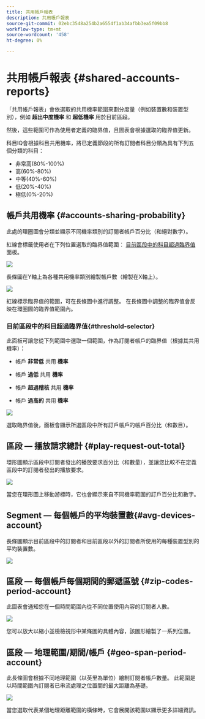```yaml
---
title: 共用帳戶報表
description: 共用帳戶報表
source-git-commit: 02ebc3548a254b2a6554f1ab34afbb3ea5f09bb8
workflow-type: tm+mt
source-wordcount: '458'
ht-degree: 0%

---
```


# 共用帳戶報表 {#shared-accounts-reports}

「共用帳戶報表」會依選取的共用機率範圍來劃分度量（例如裝置數和裝置型別），例如 **超出中度機率** 和 **超低機率** 用於目前區段。

然後，這些範圍可作為使用者定義的臨界值，且圖表會根據選取的臨界值更新。

科目IQ會根據科目共用機率，將已定義節段的所有訂閱者科目分類為具有下列五個分類的科目：

* 非常高(80%-100%)
* 高(60%-80%)
* 中等(40%-60%)
* 低(20%-40%)
* 極低(0%-20%)

## 帳戶共用機率 {#accounts-sharing-probability}

此處的環圈圖會分類並顯示不同機率類別的訂閱者帳戶百分比（和絕對數字）。

紅線會標籤使用者在下列位置選取的臨界值範圍： [目前區段中的科目超過臨界值](#threshold-selector) 面板。

![](assets/accounts-sharing-probability-pie.png)

長條圖在Y軸上為各種共用機率類別繪製帳戶數（繪製在X軸上）。

![](assets/accounts-sharing-probability-bar.png)

紅線標示臨界值的範圍，可在長條圖中進行調整。 在長條圖中調整的臨界值會反映在環圈圖的臨界值範圍內。

<!--![](assets/shared-accounts-rep.gif)-->

### 目前區段中的科目超過臨界值{#threshold-selector}

此面板可讓您從下列範圍中選取一個範圍，作為訂閱者帳戶的臨界值（根據其共用機率）：

* 帳戶 **非常低** 共用 **機率**

* 帳戶 **過低** 共用 **機率**

* 帳戶 **超過稽核** 共用 **機率**

* 帳戶 **過高的** 共用 **機率**

![](assets/threshold-selector-shared-accounts.png)

選取臨界值後，面板會顯示所選區段中所有訂戶帳戶的帳戶百分比（和數目）。

## 區段 — 播放請求總計 {#play-request-out-total}

環形圖顯示區段中訂閱者發出的播放要求百分比（和數量），並讓您比較不在定義區段中的訂閱者發出的播放要求。

![](assets/play-req-outof-total.png)

當您在環形圖上移動游標時，它也會顯示來自不同機率範圍的訂戶百分比和數字。

<!--![](assets/play-request-total.gif)-->

## Segment — 每個帳戶的平均裝置數{#avg-devices-account}

長條圖顯示目前區段中的訂閱者和目前區段以外的訂閱者所使用的每種裝置型別的平均裝置數。

![](assets/avg-devices-per-acc.png)

## 區段 — 每個帳戶每個期間的郵遞區號 {#zip-codes-period-account}

此圖表會通知您在一個時間範圍內從不同位置使用內容的訂閱者人數。

![](assets/zip-period-account.png)

您可以放大以縮小並檢檢視形中某條圖的具體內容，該圖形繪製了一系列位置。

<!--![](assets/zip-code-period.gif)-->

## 區段 — 地理範圍/期間/帳戶 {#geo-span-period-account}

此長條圖會根據不同地理範圍（以英里為單位）繪制訂閱者帳戶數量。 此範圍是以時間範圍內訂閱者已串流處理之位置間的最大距離為基礎。

<!--Total number of users ...

How many accounts are within 99 miles of each other.....and how many are apart. 

Based on points on the map.-->

![](assets/geogr-span-account.png)

當您選取代表某個地理距離範圍的橫條時，它會展開該範圍以顯示更多詳細資訊。

<!--![](assets/geo-span-period-acc.gif)-->
